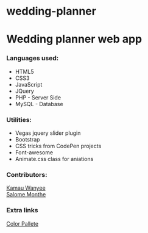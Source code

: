 # wedding-planner
<h1>Wedding planner web app</h1>
<h3>Languages used:</h3>
  <ul>
  <li>HTML5</li>
  <li>CSS3</li>
  <li>JavaScript</li>
  <li>JQuery</li>
  <li>PHP - Server Side</li>
  <li>MySQL - Database</li>
  </ul>
 <h3>Utilities:</h3>
  <ul>
    <li>Vegas jquery slider plugin</li>
    <li>Bootstrap</li>
    <li>CSS tricks from CodePen projects</li>
    <li>Font-awesome</li>
    <li>Animate.css class for aniations</li>
  </ul>
<h3>Contributors:</h3>
<a href="https://github.com/steekam">Kamau Wanyee</a> <br>
<a href="https://github.com/salomechemiat">Salome Monthe</a>

<h3>Extra links</h3>
<a href="http://paletton.com/#uid=10d0u0kflkY76uwbppbiVgHnLdm">Color Pallete</a>
